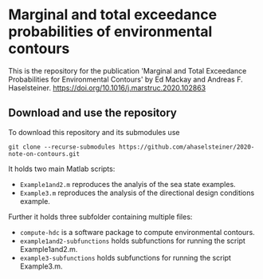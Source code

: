# Marginal and total exceedance probabilities of environmental contours

This is the repository for the publication 'Marginal and Total Exceedance 
Probabilities for Environmental Contours' by Ed Mackay and Andreas F. 
Haselsteiner. https://doi.org/10.1016/j.marstruc.2020.102863

## Download and use the repository
To download this repository and its submodules use
```console
git clone --recurse-submodules https://github.com/ahaselsteiner/2020-note-on-contours.git
```

It holds two main Matlab scripts:
* `Example1and2.m` reproduces the analyis of the sea state examples.
* `Example3.m` reproduces the analysis of the directional design conditions example.

Further it holds three subfolder containing multiple files:
* `compute-hdc` is a software package to compute environmental contours.
* `example1and2-subfunctions` holds subfunctions for running the script Example1and2.m.
* `example3-subfunctions` holds subfunctions for running the script Example3.m.
